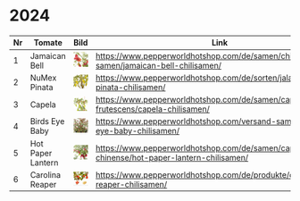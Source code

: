 # 2024

| Nr  | Tomate            | Bild                                 | Link                                                                                          |
| --- | ----------------- | ------------------------------------ | --------------------------------------------------------------------------------------------- |
| 1   | Jamaican Bell     | ![Jamaican Bell](img/2024/1.jpg)     | <https://www.pepperworldhotshop.com/de/samen/chili-samen/jamaican-bell-chilisamen/>           |
| 2   | NuMex Pinata      | ![NuMex Pinata](img/2024/2.jpg)      | <https://www.pepperworldhotshop.com/de/sorten/jalapeno/numex-pinata-chilisamen/>              |
| 3   | Capela            | ![Capela](img/2024/3.jpg)            | <https://www.pepperworldhotshop.com/de/samen/capsicum-frutescens/capela-chilisamen/>          |
| 4   | Birds Eye Baby    | ![Birds Eye Baby](img/2024/4.jpg)    | <https://www.pepperworldhotshop.com/versand-samen/birds-eye-baby-chilisamen/>                 |
| 5   | Hot Paper Lantern | ![Hot Paper Lantern](img/2024/5.jpg) | <https://www.pepperworldhotshop.com/de/samen/capsicum-chinense/hot-paper-lantern-chilisamen/> |
| 6   | Carolina Reaper   | ![Carolina Reaper](img/2024/6.jpg)   | <https://www.pepperworldhotshop.com/de/produkte/carolina-reaper-chilisamen/>                  |
